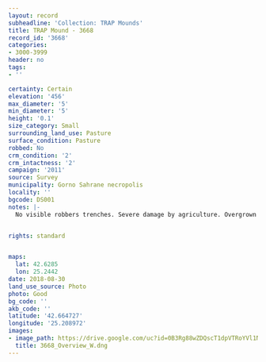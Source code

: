 ```yaml
---
layout: record
subheadline: 'Collection: TRAP Mounds'
title: TRAP Mound - 3668
record_id: '3668'
categories:
- 3000-3999
header: no
tags:
- ''

certainty: Certain
elevation: '456'
max_diameter: '5'
min_diameter: '5'
height: '0.1'
size_category: Small
surrounding_land_use: Pasture
surface_condition: Pasture
robbed: No
crm_condition: '2'
crm_intactness: '2'
campaign: '2011'
source: Survey
municipality: Gorno Sahrane necropolis
locality: ''
bgcode: DS001
notes: |-
  No visible robbers trenches. Severe damage by agriculture. Overgrown by dead grass.


rights: standard


maps:
  lat: 42.6285
  lon: 25.2442
date: 2018-08-30
land_use_source: Photo
photo: Good
bg_code: ''
akb_code: ''
latitude: '42.664727'
longitude: '25.208972'
images:
- image_path: https://drive.google.com/uc?id=0B3Rg88wZDQscT1dpVTRoYVl1N00
  title: 3668_Overview_W.dng
---
```

